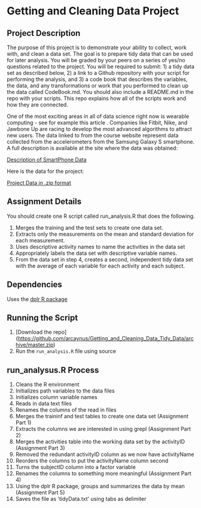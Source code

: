 # Getting and Cleaning Data Project
## Project Description
The purpose of this project is to demonstrate your ability to collect, work with, and clean a data set. The goal is to prepare tidy data that can be used for later analysis. You will be graded by your peers on a series of yes/no questions related to the project. You will be required to submit: 1) a tidy data set as described below, 2) a link to a Github repository with your script for performing the analysis, and 3) a code book that describes the variables, the data, and any transformations or work that you performed to clean up the data called CodeBook.md. You should also include a README.md in the repo with your scripts. This repo explains how all of the scripts work and how they are connected.  

One of the most exciting areas in all of data science right now is wearable computing - see for example this article . Companies like Fitbit, Nike, and Jawbone Up are racing to develop the most advanced algorithms to attract new users. The data linked to from the course website represent data collected from the accelerometers from the Samsung Galaxy S smartphone. A full description is available at the site where the data was obtained: 

[Description of SmartPhone Data](http://archive.ics.uci.edu/ml/datasets/Human+Activity+Recognition+Using+Smartphones)

Here is the data for the project:

[Project Data in .zip format](https://d396qusza40orc.cloudfront.net/getdata%2Fprojectfiles%2FUCI%20HAR%20Dataset.zip)

## Assignment Details
You should create one R script called run_analysis.R that does the following. 
1. Merges the training and the test sets to create one data set.
2. Extracts only the measurements on the mean and standard deviation for each measurement. 
3. Uses descriptive activity names to name the activities in the data set
4. Appropriately labels the data set with descriptive variable names. 
5. From the data set in step 4, creates a second, independent tidy data set with the average of each variable for each activity and each subject.

## Dependencies
Uses the [dplr R package](https://cran.rstudio.com/web/packages/dplyr/vignettes/introduction.html)

## Running the Script
1. [Download the repo]{https://github.com/arcaynus/Getting_and_Cleaning_Data_Tidy_Data/archive/master.zip)
2. Run the `run_analysis.R` file using source

## run_analysus.R Process
1. Cleans the R environment
2. Initializes path variables to the data files
3. Initializes column variable names
4. Reads in data text files
5. Renames the columns of the read in files
6. Merges the traininf and test tables to create one data set (Assignment Part 1)
7. Extracts the columns we are interested in using grepl (Assignment Part 2)
8. Merges the activities table into the working data set by the activityID (Assignment Part 3)
9. Removed the redundant activityID column as we now have activityName
9. Reorders the columns to put the activityName column second
9. Turns the subjectID column into a factor variable
10. Renames the columns to something more meaningful (Assignment Part 4)
11. Using the dplr R package, groups and summarizes the data by mean (Assignment Part 5)
12. Saves the file as 'tidyData.txt' using tabs as delimiter

